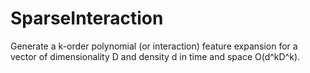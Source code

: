 # SparseInteraction
Generate a k-order polynomial (or interaction) feature expansion for a vector of dimensionality D and density d in time and space O(d^kD^k).

